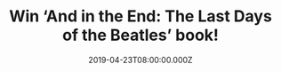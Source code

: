 ---
campaign-uuid: "c-9f389484-402b-4604-9e07-9e58f442767d"
type: "Competition"
category: "Gifts"
date: "2019-04-23T08:00:00.000Z"
end-date: "2019-05-23T22:59:00.000Z"
disable-form: false
is_promoted: false
has_entry_page: true
title: "Win ‘And in the End: The Last Days of the Beatles’ book!"
competition-description: "<p>‘And in the End: The Last Days of the Beatles’ book follows\
  \ the story of the last acrimonious days of the Beatles, a final chapter reconstructing\
  \ for the first time the seismic events of 1969, the year that saw the band reach\
  \ new highs of musical creativity and new lows of internal strife. Two years after\
  \ Flower Power and the hippie idealism of the Summer of Love, the Sixties dream\
  \ had perished on the vine.</p>\n<p>We have a copy of their final chapter to one\
  \ lucky member to win. If you are their biggest fan, enter below for a chance to\
  \ win.</p>\n"
hero-header: "Win ‘And in the End: The Last Days of the Beatles’ book!"
terms-confirmation: "N/A"
banner-img: "https://assets.expresslyapp.com/asset-0ca6e13b-0b31-48f1-a405-a66f43fde40b.jpg"
logo-left-href: "http://club.expressly.io"
logo-left-image: "https://assets.expresslyapp.com/asset-f2f51da9-f638-4123-955e-ab6e7f4b0d14.jpg"
logo-left-title: "Expressly Club"
bg-image-hero: "https://assets.expresslyapp.com/asset-17482986-1a61-4ba5-b507-79f4a96d9371.jpg"
bg-image-first: "https://assets.expresslyapp.com/asset-3f1a1794-b828-4ca3-904a-c4b3e5500dc3.jpg"
section1-content: "<p>This is the story of the last acrimonious days of the Beatles,\
  \ a final chapter reconstructing for the first time the seismic events of 1969,\
  \ the year that saw the band reach new highs of musical creativity and new lows\
  \ of internal strife. Two years after Flower Power and the hippie idealism of the\
  \ Summer of Love, the Sixties dream had perished on the vine.</p>\n<p>By 1969, violence\
  \ and vindictiveness had replaced the Beatles' own mantra of peace and love, and\
  \ Vietnam and the Cold War had supplanted hope and optimism. And just as the decade\
  \ foundered on the altar of a cold, harsh reality, so too did the Beatles.In the\
  \ midst of this rancour, however, emerged the disharmony of Let It Be and the ragged\
  \ genius of Abbey Road, their incredible farewell love letter to the world.</p>\n\
  <p>If you want to know more about the band, we are giving away a copy of ‘And in\
  \ the End: The Last Days of the Beatles’ book. Think no more and enter the form\
  \ below for a chance to win now!</p>\n"
entry-title: "Win ‘And in the End: The Last Days of the Beatles’ book!"
entry-content: "<p>Enter the draw to win ‘And in the End: The Last Days of the Beatles’\
  \ book by entering below before 23:59 on 23rd of May 2019.</p>\n"
has-winner: false
prize-description: "‘And in the End: The Last Days of the Beatles’ book!"
special-conditions: "Multiple entries are allowed up to one every day.\r\nThis competition\
  \ is also available on: https://aaa.nme.com/competitions/\r\nbeatles-the-last-days-book-giveaway"
country-restrictions:
- "GB"
---